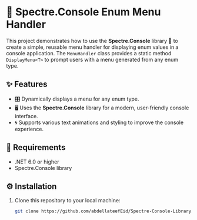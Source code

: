 # 🚀 Spectre.Console Enum Menu Handler

This project demonstrates how to use the **Spectre.Console** library 🎨 to create a simple, reusable menu handler for displaying enum values in a console application. The `MenuHandler` class provides a static method `DisplayMenu<T>` to prompt users with a menu generated from any enum type.

## ✨ Features

- 🎛️ Dynamically displays a menu for any enum type.
- 🖥️ Uses the **Spectre.Console** library for a modern, user-friendly console interface.
- 🌀 Supports various text animations and styling to improve the console experience.

## 🔧 Requirements

- .NET 6.0 or higher
- Spectre.Console library

## ⚙️ Installation

1. Clone this repository to your local machine:
   ```bash
   git clone https://github.com/abdellateefEid/Spectre-Console-Library.git
